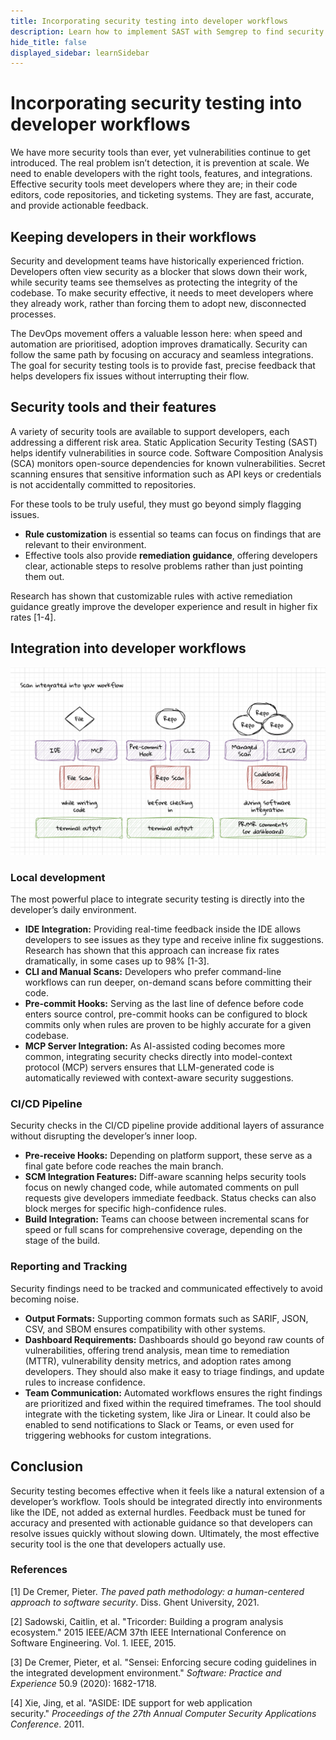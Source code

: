 ```yaml
---
title: Incorporating security testing into developer workflows
description: Learn how to implement SAST with Semgrep to find security vulnerabilities in your code
hide_title: false
displayed_sidebar: learnSidebar
---
```


# Incorporating security testing into developer workflows

We have more security tools than ever, yet vulnerabilities continue to get introduced. The real problem isn’t detection, it is prevention at scale. We need to enable developers with the right tools, features, and integrations. Effective security tools meet developers where they are; in their code editors, code repositories, and ticketing systems. They are fast, accurate, and provide actionable feedback.

## Keeping developers in their workflows

Security and development teams have historically experienced friction. Developers often view security as a blocker that slows down their work, while security teams see themselves as protecting the integrity of the codebase. To make security effective, it needs to meet developers where they already work, rather than forcing them to adopt new, disconnected processes.

The DevOps movement offers a valuable lesson here: when speed and automation are prioritised, adoption improves dramatically. Security can follow the same path by focusing on accuracy and seamless integrations. The goal for security testing tools is to provide fast, precise feedback that helps developers fix issues without interrupting their flow.

## Security tools and their features

A variety of security tools are available to support developers, each addressing a different risk area. Static Application Security Testing (SAST) helps identify vulnerabilities in source code. Software Composition Analysis (SCA) monitors open-source dependencies for known vulnerabilities. Secret scanning ensures that sensitive information such as API keys or credentials is not accidentally committed to repositories.

For these tools to be truly useful, they must go beyond simply flagging issues. 

- **Rule customization** is essential so teams can focus on findings that are relevant to their environment.
- Effective tools also provide **remediation guidance**, offering developers clear, actionable steps to resolve problems rather than just pointing them out.

Research has shown that customizable rules with active remediation guidance greatly improve the developer experience and result in higher fix rates [1-4].

## Integration into developer workflows

![Testing Diagram](./assets/workflow.png)

### Local development

The most powerful place to integrate security testing is directly into the developer’s daily environment.

- **IDE Integration:** Providing real-time feedback inside the IDE allows developers to see issues as they type and receive inline fix suggestions. Research has shown that this approach can increase fix rates dramatically, in some cases up to 98% [1-3].
- **CLI and Manual Scans:** Developers who prefer command-line workflows can run deeper, on-demand scans before committing their code.
- **Pre-commit Hooks:** Serving as the last line of defence before code enters source control, pre-commit hooks can be configured to block commits only when rules are proven to be highly accurate for a given codebase.
- **MCP Server Integration:** As AI-assisted coding becomes more common, integrating security checks directly into model-context protocol (MCP) servers ensures that LLM-generated code is automatically reviewed with context-aware security suggestions.

### CI/CD Pipeline

Security checks in the CI/CD pipeline provide additional layers of assurance without disrupting the developer’s inner loop.

- **Pre-receive Hooks:** Depending on platform support, these serve as a final gate before code reaches the main branch.
- **SCM Integration Features:** Diff-aware scanning helps security tools focus on newly changed code, while automated comments on pull requests give developers immediate feedback. Status checks can also block merges for specific high-confidence rules.
- **Build Integration:** Teams can choose between incremental scans for speed or full scans for comprehensive coverage, depending on the stage of the build.

### Reporting and Tracking

Security findings need to be tracked and communicated effectively to avoid becoming noise.

- **Output Formats:** Supporting common formats such as SARIF, JSON, CSV, and SBOM ensures compatibility with other systems.
- **Dashboard Requirements:** Dashboards should go beyond raw counts of vulnerabilities, offering trend analysis, mean time to remediation (MTTR), vulnerability density metrics, and adoption rates among developers. They should also make it easy to triage findings, and update rules to increase confidence.
- **Team Communication:** Automated workflows ensures the right findings are prioritized and fixed within the required timeframes. The tool should integrate with the ticketing system, like Jira or Linear. It could also be enabled to send notifications to Slack or Teams, or even used for triggering webhooks for custom integrations.

## Conclusion

Security testing becomes effective when it feels like a natural extension of a developer’s workflow. Tools should be integrated directly into environments like the IDE, not added as external hurdles. Feedback must be tuned for accuracy and presented with actionable guidance so that developers can resolve issues quickly without slowing down. Ultimately, the most effective security tool is the one that developers actually use.

### References

[1] De Cremer, Pieter. *The paved path methodology: a human-centered approach to software security*. Diss. Ghent University, 2021.

[2] Sadowski, Caitlin, et al. "Tricorder: Building a program analysis ecosystem." 2015 IEEE/ACM 37th IEEE International Conference on Software Engineering. Vol. 1. IEEE, 2015.

[3] De Cremer, Pieter, et al. "Sensei: Enforcing secure coding guidelines in the integrated development environment." *Software: Practice and Experience* 50.9 (2020): 1682-1718.

[4] Xie, Jing, et al. "ASIDE: IDE support for web application security." *Proceedings of the 27th Annual Computer Security Applications Conference*. 2011.